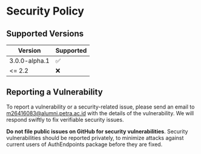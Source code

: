 # Security Policy

## Supported Versions

| Version | Supported          |
| ------- | ------------------ |
| 3.0.0-alpha.1  | :white_check_mark: |
| <= 2.2 | :x:                |

## Reporting a Vulnerability

To report a vulnerability or a security-related issue, please send an email to m26416083@alumni.petra.ac.id with the details of the vulnerability. We will respond swiftly to fix verifiable security issues.

**Do not file public issues on GitHub for security vulnerabilities**. Security vulnerabilities should be reported privately, to minimize attacks against current users of AuthEndpoints package before they are fixed.
